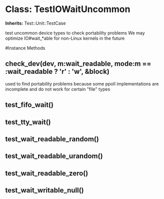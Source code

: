 # Class: TestIOWaitUncommon
**Inherits:** Test::Unit::TestCase
    

test uncommon device types to check portability problems We may optimize
IO#wait_*able for non-Linux kernels in the future



#Instance Methods
## check_dev(dev, m:wait_readable, mode:m == :wait_readable ? 'r' : 'w', &block) [](#method-i-check_dev)
used to find portability problems because some ppoll implementations are
incomplete and do not work for certain "file" types

## test_fifo_wait() [](#method-i-test_fifo_wait)

## test_tty_wait() [](#method-i-test_tty_wait)

## test_wait_readable_random() [](#method-i-test_wait_readable_random)

## test_wait_readable_urandom() [](#method-i-test_wait_readable_urandom)

## test_wait_readable_zero() [](#method-i-test_wait_readable_zero)

## test_wait_writable_null() [](#method-i-test_wait_writable_null)

